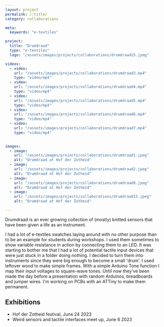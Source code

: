 ```yaml
---
layout: project
permalink: /:title/
category: collaborations

meta:
  keywords: "e-textiles"

project:
  title: "Drumdraad"
  type: "e-textiles"
  logo: "/assets/images/projects/collaborations/drumdraad15.jpeg"

videos:
  - video:
    url: "/assets/images/projects/collaborations/drumdraad3.mp4"
    type: "video/mp4"
  - video:
    url: "/assets/images/projects/collaborations/drumdraad4.mp4"
    type: "video/mp4"
  - video:
    url: "/assets/images/projects/collaborations/drumdraad5.mp4"
    type: "video/mp4"
  - video:
    url: "/assets/images/projects/collaborations/drumdraad6.mp4"
    type: "video/mp4"
  - video:
    url: "/assets/images/projects/collaborations/drumdraad7.mp4"
    type: "video/mp4"

    
images:
  - image:
    url: "/assets/images/projects/collaborations/drumdraad1.jpeg"
    alt: "Drumdraad at Hof der Zotheid"
  - image:
    url: "/assets/images/projects/collaborations/drumdraad2.jpeg"
    alt: "Drumdraad at Hof der Zotheid"
  - image:
    url: "/assets/images/projects/collaborations/drumdraad8.jpeg"
    alt: "Drumdraad at Hof der Zotheid"
  - image:
    url: "/assets/images/projects/collaborations/drumdraad15.jpeg"
    alt: "Drumdraad at Hof der Zotheid"

---
```

Drumdraad is an ever growing collection of (mostly) knitted sensors that have been given a life as an instrument. 

I had a lot of e-textiles swatches laying around with no other purpose than to be an example for students during workshops. I used them sometimes to show variable resistance in action by connecting them to an LED. It was starting to bother me that I had a lot of potential tactile input devices that were just stuck in a folder doing nothing. I decided to turn them into instruments since they were big enough to become a small 'drum'. I used leftover wood to make simple frames. With a simple Arduino Tone function I map their input voltages to square-wave tones. Until now they've been made the day before a presentation with random Arduinos, breadboards and jumper wires. I'm working on PCBs with an ATTiny to make them permanent. 

## Exhibitions

- Hof der Zotheid festival, June 24 2023
- Weird sensors and tactile interfaces meet up, June 6 2023